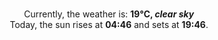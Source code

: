 <p  align="center"><br/>Currently, the weather is: <b> 19°C, <i>clear sky</i></b></br>Today, the sun rises at <b>04:46</b> and sets at <b>19:46</b>.</p>